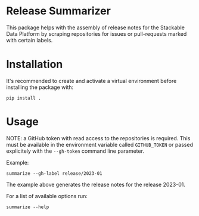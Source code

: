 # Release Summarizer

This package helps with the assembly of release notes for the Stackable Data Platform by scraping repositories for issues or pull-requests marked with certain labels.

# Installation

It's recommended to create and activate a virtual environment before installing the package with:

    pip install .
# Usage

NOTE: a GitHub token with read access to the repositories is required. This must be available in the environment variable called `GITHUB_TOKEN` or passed explicitely with the `--gh-token` command line parameter.

Example:

    summarize --gh-label release/2023-01

The example above generates the release notes for the release 2023-01.

For a list of available options run:

    summarize --help

